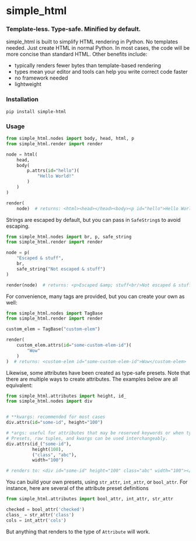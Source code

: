# simple_html

### Template-less. Type-safe. Minified by default.

simple_html is built to simplify HTML rendering in Python. No templates needed. Just create HTML in 
normal Python. In most cases, the code will be more concise than standard HTML. Other benefits include:
- typically renders fewer bytes than template-based rendering
- types mean your editor and tools can help you write correct code faster
- no framework needed
- lightweight


### Installation
`pip install simple-html`


### Usage

```python
from simple_html.nodes import body, head, html, p
from simple_html.render import render

node = html(
    head,
    body(
        p.attrs(id="hello")(
            "Hello World!"
        )
    )
)

render(
    node)  # returns: <html><head></head><body><p id="hello">Hello World!</p></body></html> 
```


Strings are escaped by default, but you can pass in `SafeString`s to avoid escaping.

```python
from simple_html.nodes import br, p, safe_string
from simple_html.render import render

node = p(
    "Escaped & stuff",
    br,
    safe_string("Not escaped & stuff")
)

render(node)  # returns: <p>Escaped &amp; stuff<br/>Not escaped & stuff</p> 
```

For convenience, many tags are provided, but you can create your own as well:

```python
from simple_html.nodes import TagBase
from simple_html.render import render

custom_elem = TagBase("custom-elem")

render(
    custom_elem.attrs(id="some-custom-elem-id")(
        "Wow"
    )
)  # returns: <custom-elem id="some-custom-elem-id">Wow</custom-elem> 
```

Likewise, some attributes have been created as type-safe presets. Note that there are multiple ways to create attributes. 
The examples below are all equivalent:

```python
from simple_html.attributes import height, id_
from simple_html.nodes import div


# **kwargs: recommended for most cases
div.attrs(id="some-id", height="100")

# *args: useful for attributes that may be reserved keywords or when type constraints are desired.
# Presets, raw tuples, and kwargs can be used interchangeably.
div.attrs(id_("some-id"), 
          height(100),
          ("class", "abc"), 
          width="100")

# renders to: <div id="some-id" height="100" class="abc" width="100"></div>
```

You can build your own presets, using `str_attr`, `int_attr`, or `bool_attr`. For instance, here are
several of the attribute preset definitions

```python
from simple_html.attributes import bool_attr, int_attr, str_attr

checked = bool_attr('checked')
class_ = str_attr('class')
cols = int_attr('cols')
```
But anything that renders to the type of `Attribute` will work.